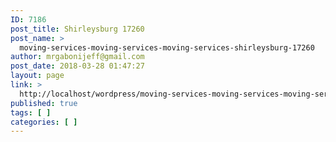 ```yaml
---
ID: 7186
post_title: Shirleysburg 17260
post_name: >
  moving-services-moving-services-moving-services-shirleysburg-17260
author: mrgabonijeff@gmail.com
post_date: 2018-03-28 01:47:27
layout: page
link: >
  http://localhost/wordpress/moving-services-moving-services-moving-services-shirleysburg-17260/
published: true
tags: [ ]
categories: [ ]
---
```

